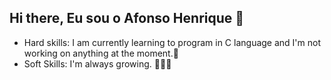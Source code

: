 ## Hi there, Eu sou o Afonso Henrique 👋
- Hard skills: I am currently learning to program in C language and I'm not working on anything at the moment.🚀
- Soft Skills: I'm always growing. 🧑‍🤝‍🧑
<!--
**AfonsoTech/AfonsoTech** is a ✨ _special_ ✨ repository because its `README.md` (this file) appears on your GitHub profile.

Here are some ideas to get you started:

- 🔭 I’m currently working on ...
- 🌱 I’m currently learning ...
- 👯 I’m looking to collaborate on ...
- 🤔 I’m looking for help with ...
- 💬 Ask me about ...
- 📫 How to reach me: ...
- 😄 Pronouns: ...
- ⚡ Fun fact: ...
-->
